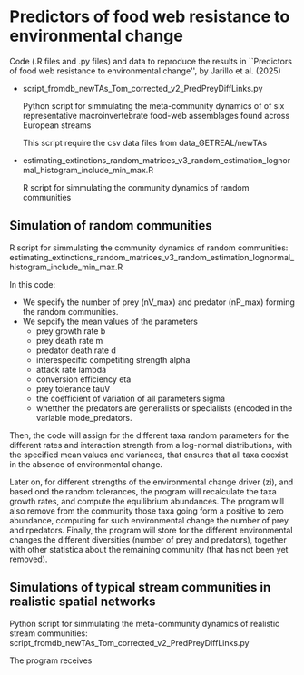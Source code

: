 # Predictors of food web resistance to environmental change

Code (.R files and .py files) and data to reproduce the results in ``Predictors of food web resistance to environmental change'', by Jarillo et al. (2025)

* script_fromdb_newTAs_Tom_corrected_v2_PredPreyDiffLinks.py

  Python script for simmulating the meta-community dynamics of of six representative macroinvertebrate food-web assemblages found across European streams

  This script require the csv data files from data_GETREAL/newTAs

* estimating_extinctions_random_matrices_v3_random_estimation_lognormal_histogram_include_min_max.R

  R script for simmulating the community dynamics of random communities


## Simulation of random communities

R script for simmulating the community dynamics of random communities: estimating_extinctions_random_matrices_v3_random_estimation_lognormal_histogram_include_min_max.R

In this code:

*  We specify the number of prey (nV_max) and predator (nP_max) forming the random communities.
* We sepcify the mean values of the parameters
	* prey growth rate b
	* prey death rate m
	* predator death rate d
	* interespecific competiting strength alpha
	* attack rate lambda
	* conversion efficiency eta
	* prey tolerance tauV
	* the coefficient of variation of all parameters sigma
	* whetther the predators are generalists or specialists (encoded in the variable mode_predators.
	
Then, the code will assign for the different taxa random parameters for the different rates and interaction strength from a log-normal distributions, with the specified mean values and variances, that ensures that all taxa coexist in the absence of environmental change.

Later on, for different strengths of the environmental change driver (zi), and based ond the random tolerances, the program will recalculate the taxa growth rates, and compute the equilibrium abundances. The program will also remove from the community those taxa going form a positive to zero abundance, computing for such environmental change the number of prey and rpedators. Finally, the program will store for the different environmental changes the different diversities (number of prey and predators), together with other statistica about the remaining community (that has not been yet removed).


## Simulations of typical stream communities in realistic spatial networks

Python script for simmulating the meta-community dynamics of realistic stream communities: script_fromdb_newTAs_Tom_corrected_v2_PredPreyDiffLinks.py

The program receives 